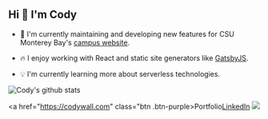 ## Hi 👋 I'm Cody

- 🦦 I'm currently maintaining and developing new features for CSU Monterey Bay's [campus website](https://github.com/csumb/csumb-gatsby).

- 🔥 I enjoy working with React and static site generators like [GatsbyJS](https://www.gatsbyjs.com).

- 💡 I'm currently learning more about serverless technologies.


![Cody's github stats](https://github-readme-stats.vercel.app/api?username=codywall&include_all_commits=true&show_icons=true&count_private=true&hide=stars&theme=graywhite)

<a href="https://codywall.com" class="btn .btn-purple>Portfolio</a><a href="https://www.linkedin.com/in/codycwall" class=".btn .btn-blue">LinkedIn</a>
![](https://komarev.com/ghpvc/?username=codywall)
